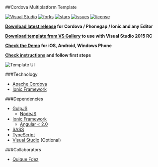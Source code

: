 ##Cordova Multiplatform Template

[![Visual Studio](https://img.shields.io/badge/Visual%20Studio◢-%2B5.5K-9b4f96.svg)](https://visualstudiogallery.msdn.microsoft.com/407fc1f8-538b-4beb-b2b2-69afcb6fbd96)
[![forks](https://img.shields.io/github/forks/CKGrafico/Cordova-Multiplatform-Template.svg?label=Forks)](https://github.com/ckgrafico/Cordova-Multiplatform-Template/fork)
[![stars](https://img.shields.io/github/stars/CKGrafico/Cordova-Multiplatform-Template.svg?label=Stars)](https://github.com/ckgrafico/Cordova-Multiplatform-Template/)
[![issues](https://img.shields.io/github/issues/CKGrafico/Cordova-Multiplatform-Template.svg?label=Issues)](https://github.com/CKGrafico/Cordova-Multiplatform-Template/issues)
[![license](https://img.shields.io/badge/license-MIT-blue.svg?label=License)](https://github.com/CKGrafico/Cordova-Multiplatform-Template/blob/master/LICENSE)

**[Download latest release](https://github.com/CKGrafico/Cordova-Multiplatform-Template/releases/latest) for Cordova / Phonegap / Ionic and any Editor**

**[Download template from VS Gallery](https://visualstudiogallery.msdn.microsoft.com/407fc1f8-538b-4beb-b2b2-69afcb6fbd96) to use with Visual Studio 2015 RC** 

**[Check the Demo](http://cordova-multiplatform-template.js.org) for iOS, Android, Windows Phone** 

**[Check instructions](https://github.com/CKGrafico/Cordova-Multiplatform-Template/tree/master/Tasks) and follow first steps** 

![Template UI](http://i.imgur.com/yyW277j.png)

###Technology
- [Apache Cordova](https://cordova.apache.org/)
- [Ionic Framework](http://ionicframework.com/)

###Dependencies
- [GulpJS](http://gulpjs.com)
	- [NodeJS](http://nodejs.com)
- [Ionic Framework](http://ionicframework.com/)
	- [Angular < 2.0](http://angularjs.org)
- [SASS](http://sass-lang.com/)
- [TypeScript](http://typescriptlang.com/)
- [Visual Studio](http://visualstudio.com/free) (Optional)

###Collaborators
- [Quique Fdez](http://twitter.com/ckgrafico)
